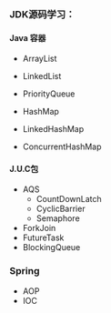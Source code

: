 ### JDK源码学习：

#### Java 容器

* ArrayList

* LinkedList
* PriorityQueue

* HashMap
* LinkedHashMap
* ConcurrentHashMap



#### J.U.C包

* AQS
  * CountDownLatch
  * CyclicBarrier
  * Semaphore
* ForkJoin
* FutureTask
* BlockingQueue



### Spring

* AOP
* IOC

​	